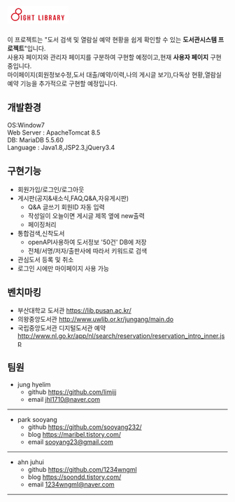 # <img src="./WebContent/img/site-logo.png" width="140" height="40">  
이 프로젝트는 "도서 검색 및 열람실 예약 현황을 쉽게 확인할 수 있는 **도서관시스템 프로젝트**"입니다.  
사용자 페이지와 관리자 페이지를 구분하여 구현할 예정이고,현재 **사용자 페이지** 구현 중입니다.   
마이페이지(회원정보수정,도서 대출/예약/이력,나의 게시글 보기),다독상 현황,열람실 예약 기능을 추가적으로 구현할 예정입니다.

## 개발환경
OS:Window7  
Web Server : ApacheTomcat 8.5  
DB: MariaDB 5.5.60  
Language : Java1.8,JSP2.3,jQuery3.4

## 구현기능
+ 회원가입/로그인/로그아웃
+ 게시판(공지&새소식,FAQ,Q&A,자유게시판)
    + Q&A 글쓰기 회원ID 자동 입력
    + 작성일이 오늘이면 게시글 제목 옆에 new출력
    + 페이징처리
+ 통합검색,신착도서
    + openAPI사용하여 도서정보 '50건' DB에 저장
    + 전체/서명/저자/출판사에 따라서 키워드로 검색
+ 관심도서 등록 및 취소
+ 로그인 시에만 마이페이지 사용 가능

## 벤치마킹
+ 부산대학교 도서관 <https://lib.pusan.ac.kr/>
+ 의왕중앙도서관 <http://www.uwlib.or.kr/jungang/main.do>
+ 국립중앙도서관 디지털도서관 예약 <http://www.nl.go.kr/app/nl/search/reservation/reservation_intro_inner.jsp>

## 팀원
+ jung hyelim  
    + github <https://github.com/limijj>  
    + email <jhl1710@naver.com>  

***  
+ park sooyang  
    + github <https://github.com/sooyang232/>  
    + blog <https://maribel.tistory.com/>  
    + email <sooyang23@gmail.com>  
    
***   
+ ahn juhui  
    + github <https://github.com/1234wngml>  
    + blog <https://soondd.tistory.com/>  
    + email <1234wngml@naver.com>  
    
***
